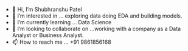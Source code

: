 - 👋 Hi, I’m Shubhranshu Patel
- 👀 I’m interested in ... exploring data doing EDA and building models.
- 🌱 I’m currently learning ... Data Science
- 💞️ I’m looking to collaborate on ...working with a company as a Data Analyst or Business Analyst.
- 📫 How to reach me ... +91 9861856168

<!---
shubhranshu1986/shubhranshu1986 is a ✨ special ✨ repository because its `README.md` (this file) appears on your GitHub profile.
You can click the Preview link to take a look at your changes.
--->
